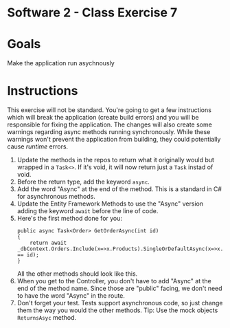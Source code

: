 # Software 2 - Class Exercise 7
# Goals
Make the application run asychnously

# Instructions
This exercise will not be standard.  You're going to get a few instructions which will break the application (create build errors) and you will be responsible for fixing the application.  The changes will also create some warnings regarding async methods running synchronously.  While these warnings won't prevent the application from building, they could potentially cause _runtime_ errors.

1. Update the methods in the repos to return what it originally would but wrapped in a `Task<>`.  If it's void, it will now return just a `Task` instad of void.
1. Before the return type, add the keyword `async`.
1. Add the word "Async" at the end of the method.  This is a standard in C# for asynchronous methods.
1. Update the Entity Framework Methods to use the "Async" version adding the keyword `await` before the line of code.
1. Here's the first method done for you:
    ```
    public async Task<Order> GetOrderAsync(int id)
    {
        return await _dbContext.Orders.Include(x=>x.Products).SingleOrDefaultAsync(x=>x.OrderId == id);
    }
    ```
    All the other methods should look like this.
1. When you get to the Controller, you don't have to add "Async" at the end of the method name.  Since those are "public" facing, we don't need to have the word "Async" in the route.
1. Don't forget your test. Tests support asynchronous code, so just change them the way you would the other methods.  Tip: Use the mock objects `ReturnsAsyc` method.
